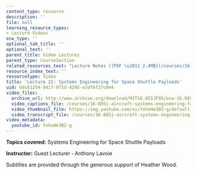 ```yaml
---
content_type: resource
description: ''
file: null
learning_resource_types:
- Lecture Videos
ocw_type: ''
optional_tab_title: ''
optional_text: ''
parent_title: Video Lectures
parent_type: CourseSection
related_resources_text: "Lecture Notes ([PDF \u2011 2.4MB](/courses/16-885j-aircraft-systems-engineering-fall-2005/resources/lav_chan_sys_eng))"
resource_index_text: ''
resourcetype: Video
title: 'Lecture 21: Systems Engineering for Space Shuttle Payloads'
uid: 6dc61254-9417-971d-4295-e2df6f27c044
video_files:
  archive_url: http://www.archive.org/download/MIT16.855JF05/ocw-16.885-29nov2005-220k.mp4
  video_captions_file: /courses/16-885j-aircraft-systems-engineering-fall-2005/41529672042b53908c04ff2e89381a46_YxhoHe3BZ-g.vtt
  video_thumbnail_file: https://img.youtube.com/vi/YxhoHe3BZ-g/default.jpg
  video_transcript_file: /courses/16-885j-aircraft-systems-engineering-fall-2005/094481e84eb658e8c1aee10045714222_YxhoHe3BZ-g.pdf
video_metadata:
  youtube_id: YxhoHe3BZ-g
---
```


**Topics covered:** Systems Engineering for Space Shuttle Payloads

**Instructor:** Guest Lecturer ‑ Anthony Lavoie

Subtitles are provided through the generous support of Heather Wood.